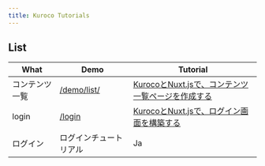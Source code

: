 ```yaml
---
title: Kuroco Tutorials
---
```


## List

<table class="table-auto">
    <thead>
        <tr>
            <th class="px-4 py-2">What</th>
            <th class="px-4 py-2">Demo</th>
            <th class="px-4 py-2">Tutorial</th>
        </tr>
    </thead>
    <tbody>
        <tr>
            <td class="border px-4 py-2">コンテンツ一覧</td>
            <td class="border px-4 py-2"><a href="/demo/news/">/demo/list/</a></td>
            <td class="border px-4 py-2"><a href="https://kuroco.app/ja/docs/tutorials/integrate-kuroco-with-nuxt/">KurocoとNuxt.jsで、コンテンツ一覧ページを作成する</a></td>
        </tr>
        <tr>
            <td class="border px-4 py-2">login</td>
            <td class="border px-4 py-2"><a href="/login/">/login</a></td>
            <td class="border px-4 py-2"><a href="https://kuroco.app/ja/docs/tutorials/integrate-login/">KurocoとNuxt.jsで、ログイン画面を構築する</a></td>
        </tr>
        <tr>
            <td class="border px-4 py-2">ログイン</td>
            <td class="border px-4 py-2">ログインチュートリアル</td>
            <td class="border px-4 py-2">Ja</td>
        </tr>
    </tbody>
</table>
